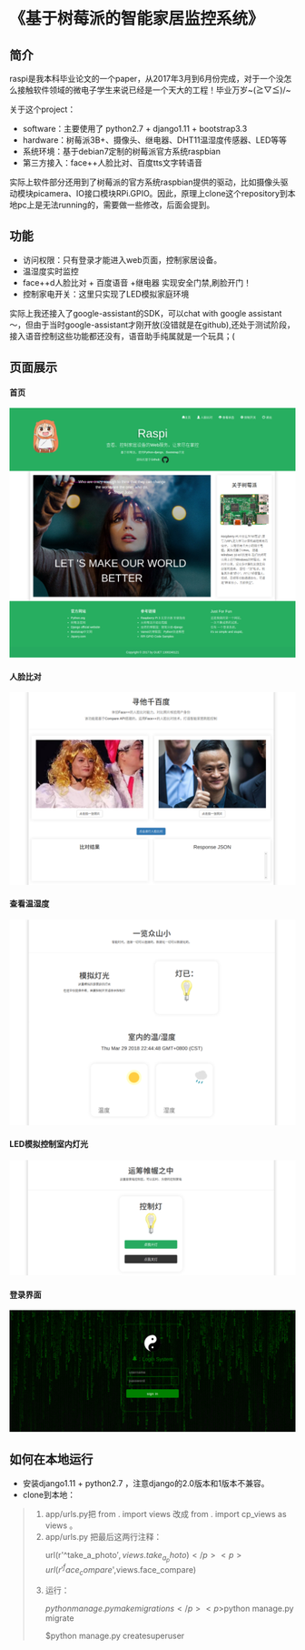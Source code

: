 # 《基于树莓派的智能家居监控系统》

## 简介
raspi是我本科毕业论文的一个paper，从2017年3月到6月份完成，对于一个没怎么接触软件领域的微电子学生来说已经是一个天大的工程！毕业万岁~\(≧▽≦)/~

关于这个project：
- software：主要使用了 python2.7 + django1.11 + bootstrap3.3 
- hardware：树莓派3B+、摄像头、继电器、DHT11温湿度传感器、LED等等
- 系统环境：基于debian7定制的树莓派官方系统raspbian
- 第三方接入：face++人脸比对、百度tts文字转语音

实际上软件部分还用到了树莓派的官方系统raspbian提供的驱动，比如摄像头驱动模块picamera、IO接口模块RPi.GPIO。因此，原理上clone这个repository到本地pc上是无法running的，需要做一些修改，后面会提到。

## 功能
- 访问权限：只有登录才能进入web页面，控制家居设备。
- 温湿度实时监控
- face++d人脸比对 + 百度语音 +继电器 实现安全门禁,刷脸开门！
- 控制家电开关：这里只实现了LED模拟家庭环境

实际上我还接入了google-assistant的SDK，可以chat with google assistant～，但由于当时google-assistant才刚开放(没错就是在github),还处于测试阶段，接入语音控制这些功能都还没有，语音助手纯属就是一个玩具；(


## 页面展示
#### 首页
![home](app/static/img/home.png)
#### 人脸比对
![face](app/static/img/face.png)
#### 查看温湿度
![look](app/static/img/look.png)
#### LED模拟控制室内灯光
![LED](app/static/img/control.png)
#### 登录界面
![login](app/static/img/login.png)


## 如何在本地运行
- 安装django1.11 + python2.7 ，注意django的2.0版本和1版本不兼容。
- clone到本地：
> 1. app/urls.py把 from . import views 改成 from . import cp_views as views 。  
> 2. app/urls.py 把最后这两行注释：
    <p>url(r'^take_a_photo$',views.take_a_photo)</p>
    <p>url(r'^face_compare$',views.face_compare)</p>
> 3. 运行：
    <p>$python manage.py makemigrations</p>
    <p>$python manage.py migrate</p>
    <p>$python manage.py createsuperuser</p>





